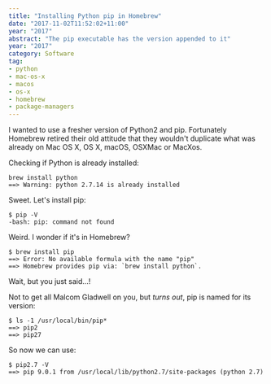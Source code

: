 ```yaml
---
title: "Installing Python pip in Homebrew"
date: "2017-11-02T11:52:02+11:00"
year: "2017"
abstract: "The pip executable has the version appended to it"
year: "2017"
category: Software
tag:
- python
- mac-os-x
- macos
- os-x
- homebrew
- package-managers
---
```

I wanted to use a fresher version of Python2 and pip. Fortunately Homebrew retired their old attitude that they wouldn't duplicate what was already on Mac OS X, OS X, macOS, OSXMac or MacXos.

Checking if Python is already installed:

    brew install python
    ==> Warning: python 2.7.14 is already installed

Sweet. Let's install pip:

    $ pip -V
    -bash: pip: command not found

Weird. I wonder if it's in Homebrew?

    $ brew install pip
    ==> Error: No available formula with the name "pip"
    ==> Homebrew provides pip via: `brew install python`.

Wait, but you just said...!

Not to get all Malcom Gladwell on you, but *turns out*, pip is named for its version:

    $ ls -1 /usr/local/bin/pip*
    ==> pip2
    ==> pip27

So now we can use:
    
    $ pip2.7 -V
    ==> pip 9.0.1 from /usr/local/lib/python2.7/site-packages (python 2.7)
    
